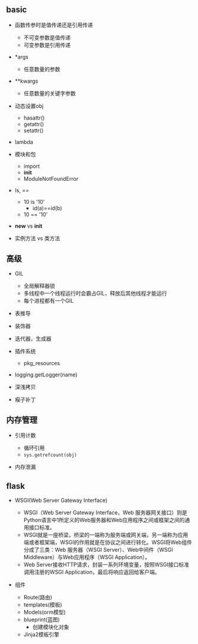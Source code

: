 




## basic

+ 函数传参时是值传递还是引用传递
    + 不可变参数是值传递
    + 可变参数是引用传递

+ *args
    + 任意数量的参数

+ **kwargs
    + 任意数量的关键字参数

+ 动态设置obj
    + hasattr()
    + getattr()
    + setattr()

+ lambda

+  模块和包
	+ import
	+ __init__
    + ModuleNotFoundError

+  Is, ==
	+ 10 is '10'
		+  id(a)==id(b)
    + 10 == '10'

+ __new__ vs __init__

+ 实例方法 vs 类方法

## 高级
+ GIL
    + 全局解释器锁
    + 多线程中一个线程运行时会霸占GIL，释放后其他线程才能运行
    + 每个进程都有一个GIL

+ 表推导

+ 装饰器

+ 迭代器，生成器

+ 插件系统
    + pkg_resources

+ logging.getLogger(name) 

+ 深浅拷贝

+ 瘊子补丁

## 内存管理

+ 引用计数
    + 循环引用
    + `sys.getrefcount(obj)`

+ 内存泄漏

## flask

+ WSGI(Web Server Gateway Interface)
    + WSGI（Web Server Gateway Interface，Web 服务器网关接口）则是Python语言中1所定义的Web服务器和Web应用程序之间或框架之间的通用接口标准。
    + WSGI就是一座桥梁，桥梁的一端称为服务端或网关端，另一端称为应用端或者框架端，WSGI的作用就是在协议之间进行转化。WSGI将Web组件分成了三类：Web 服务器（WSGI Server）、Web中间件（WSGI Middleware）与Web应用程序（WSGI Application）。
    + Web Server接收HTTP请求，封装一系列环境变量，按照WSGI接口标准调用注册的WSGI Application，最后将响应返回给客户端。

+ 组件
    + Route(路由)
    + templates(模板)
    + Models(orm模型)
    + blueprint(蓝图)
        + 创建模块化对象
    + Jinja2模板引擎